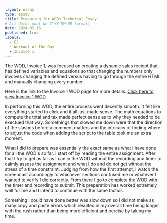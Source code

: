 ```yaml
---
layout: essay
type: essay
title: Preparing for WODs Technical Essay
# All dates must be YYYY-MM-DD format!
date: 2024-02-16
published: true
labels:
  - E2
  - Workout of the Day
  - Invoice 1
---
```


The WOD, Invoice 1, was focused on creating a dynamic sales reciept that has defined variables and equations so that changing the numbers only involves changing the defined versus having to go through the entire HTML and manually changing every number. 

Here is the link to the Invoice 1 WOD page for more details. 
<a href="https://dport96.github.io/ITM352/morea/060.expressions-operators/experience-invoice1.html">Click here to view Invoice 1 WOD</a>

In perforning this WOD, the entire process went decently smooth. It felt like everything started to click and it all just made sense. The math equations to compute the total and tax made perfect sense as to why they needed to be exectued that way. Somethings that slowed me down were that the direction of the slashes before a comment matters and the intricacy of finding where to adjust the code when adding the script to the table took me an extra moment. 

What I did to prepare was essentially the exact same as what I have done for all the WOD's so far. I start off by reading the entire assignment. After that I try to get as far as I can in the WOD without the recording and timer to calmly assess the assignment and what I do and do not get without the stress of a time constraint. Judging from how the first attempt, I watch the screencast accordingly to whichever sections confused me or whatever I wanted to verify I did correctly. From there I go to complete the WOD with the timer and recording to submit. This preperation has worked extremely well for me and I intend to continue with the same tactics.

Something I could have done better was slow down so I did not make as many copy and paste errors which resulted in my overall time being longer with the rush rather than being more efficient and percise by taking my time. 